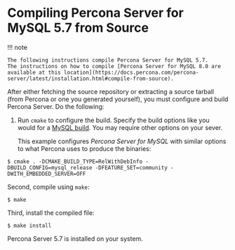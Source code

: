# Compiling Percona Server for MySQL 5.7 from Source

!!! note

    The following instructions compile Percona Server for MySQL 5.7. 
    The instructions on how to compile [Percona Server for MySQL 8.0 are available at this location](https://docs.percona.com/percona-server/latest/installation.html#compile-from-source).

After either fetching the source repository or extracting a source tarball
(from Percona or one you generated yourself), you must
configure and build Percona Server. Do the following:

1. Run `cmake` to configure the build. Specify the
build options like you would for a [MySQL build](https://dev.mysql.com/doc/mysql-sourcebuild-excerpt/5.7/en/installing-source-distribution.html). You may require other 
   options on your sever. 

   This example configures _Percona Server for 
   MySQL_ with similar options to what Percona uses to produce the 
   binaries:

```shell
$ cmake . -DCMAKE_BUILD_TYPE=RelWithDebInfo -DBUILD_CONFIG=mysql_release -DFEATURE_SET=community -DWITH_EMBEDDED_SERVER=OFF
```

Second, compile using `make`:

```shell
$ make
```

Third, install the compiled file:

```shell
$ make install
```
Percona Server 5.7 is installed on your system.
